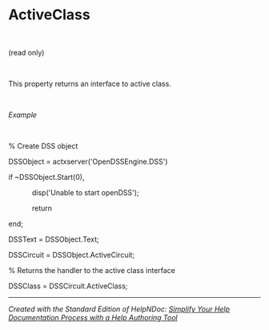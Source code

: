 # ActiveClass

&nbsp;

(read only)

&nbsp;

This property returns an interface to active class.

&nbsp;

*Example*

&nbsp;

% Create DSS object

DSSObject = actxserver('OpenDSSEngine.DSS')

if ~DSSObject.Start(0),

&nbsp; &nbsp; &nbsp; &nbsp; &nbsp; &nbsp; disp('Unable to start openDSS');

&nbsp; &nbsp; &nbsp; &nbsp; &nbsp; &nbsp; return

end;

DSSText = DSSObject.Text;

DSSCircuit = DSSObject.ActiveCircuit;

% Returns the handler to the active class interface

DSSClass = DSSCircuit.ActiveClass;

***
_Created with the Standard Edition of HelpNDoc: [Simplify Your Help Documentation Process with a Help Authoring Tool](<https://www.helpauthoringsoftware.com/articles/what-is-a-help-authoring-tool/>)_
